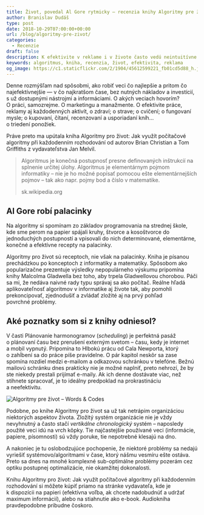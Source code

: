 ```yaml
---
title: Život, povedal Al Gore rytmicky — recenzia knihy Algoritmy pre život
author: Branislav Dudáš
type: post
date: 2018-10-29T07:00:00+00:00
url: /blog/algoritmy-pre-zivot/
categories:
  - Recenzie
draft: false
description: K efektivite v reklame i v živote často vedú neintuitívne cesty. V knihe Algoritmy pre život nájdete zlepšováky, ktoré objavila
keywords: algoritmus, kniha, recenzia, život, efektivita, reklama
og_image: https://c1.staticflickr.com/2/1904/45612599221_fb01cd5d88_h.jpg
--- 
```


Denne rozmýšľam nad spôsobmi, ako robiť veci čo najlepšie a pritom čo najefektívnejšie — v&nbsp;čo najkratšom čase, bez nutných nákladov a&nbsp;investícií, s&nbsp;už dostupnými nástrojmi a&nbsp;informáciami. O&nbsp;akých veciach hovorím? O&nbsp;práci, samozrejme. O&nbsp;marketingu a&nbsp;manažmente. O&nbsp;efektivite práce, reklamy aj&nbsp;každodenných aktivít, o&nbsp;zdraví; o&nbsp;strave; o&nbsp;cvičení; o&nbsp;fungovaní mysle; o&nbsp;kupovaní, čítaní, recenzovaní a&nbsp;usporiadaní kníh… o&nbsp;triedení&nbsp;ponožiek.

Práve preto ma upútala kniha Algoritmy pro život: Jak využít počítačové algoritmy při každodenním rozhodování od autorov Brian Christian a&nbsp;Tom Griffiths z&nbsp;vydavateľstva Jan&nbsp;Melvil.

> Algoritmus je konečná postupnosť presne definovaných inštrukcií na splnenie určitej úlohy. Algoritmus je elementárnym pojmom informatiky – nie je ho možné popísať pomocou ešte elementárnejších pojmov – tak ako napr. pojmy bod a&nbsp;číslo v&nbsp;matematike.
>
> <footer>sk.wikipedia.org</footer>

## Al Gore robí palacinky

Na algoritmy si spomínam zo základov programovania na strednej škole, kde sme perom na papier spájali kruhy, štvorce a kosoštvorce do jednoduchých postupností a&nbsp;vpisovali do nich determinované, elementárne, konečné a efektívne recepty na&nbsp;palacinky.

Algoritmy pro život sú receptoch, nie však na palacinky. Kniha je písanou prechádzkou po konceptoch z&nbsp;informatiky a&nbsp;matematiky. Spôsobom ako popularizačne prezentuje výsledky nepopulárneho výskumu pripomína knihy Malcolma Gladwella bez toho, aby trpela Gladwellovou chorobou. Páči sa mi, že nedáva naivné rady typu správaj sa ako počítač. Reálne hľadá aplikovateľnosť algoritmov v&nbsp;informatike aj živote tak, aby pomohli prekoncipovať, zjednodušiť a&nbsp;zvládať zložité aj na prvý pohľad povrchné&nbsp;problémy.

## Aké poznatky som si z knihy odniesol?

V časti Plánovanie harmonogramov (*scheduling*) je perfektná pasáž o&nbsp;plánovaní času bez prerušení externým svetom – času, kedy je internet a&nbsp;mobil vypnutý. Pripomína to Hlbokú prácu od Cala Newporta, ktorý o&nbsp;zahĺbení sa do práce píše pravidelne. O pár kapitol neskôr sa zase spomína rozdiel medzi e-mailom a&nbsp;odkazovou schránkou v&nbsp;telefóne. Bežnú mailovú schránku dnes prakticky nie je možné naplniť, preto nehrozí, že by ste niekedy prestali prijímať e-maily. Ak ich denne dostávate viac, než stihnete spracovať, je to ideálny predpoklad na prokrastináciu a&nbsp;neefektivitu.

![Algoritmy pre život – Words & Codes](/images/algorithm_words_codes_branislav_dudas.svg)

Podobne, po knihe Algoritmy pro život sa už tak netrápim organizáciou niektorých aspektov života. Zložitý systém organizácie nie je vždy nevyhnutný a&nbsp;často stačí *vertikálne chronologický* systém – naposledy použité veci idú na vrch kôpky. Tie najčastejšie používané veci (informácie, papiere, písomnosti) sú vždy poruke, tie nepotrebné klesajú na&nbsp;dno.

A&nbsp;nakoniec je tu oslobodzujúce pochopenie, že niektoré problémy sa nedajú vyriešiť systémovo/algoritmami v&nbsp;čase, ktorý nášmu vesmíru ešte ostáva. Preto sa dnes na mnohé komplexné sub-optimálne problémy pozerám cez optiku postupnej optimalizácie, nie okamžitej&nbsp;dokonalosti.

Knihu Algoritmy pro život: Jak využít počítačové algoritmy při každodenním rozhodování si môžete kúpiť priamo na stránke vydavateľa, kde je k&nbsp;dispozícii na papieri (efektívna voľba, ak chcete nadobudnúť a udržať maximum informácií), alebo na stiahnutie ako e-book. Audiokniha pravdepodobne pribudne&nbsp;čoskoro.